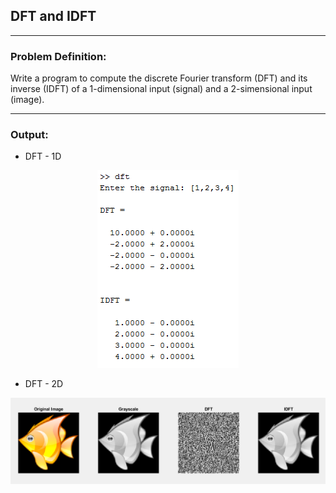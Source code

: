 ## DFT and IDFT

-----------------------------------------
### Problem Definition:
Write a program to compute the discrete Fourier transform (DFT) and its inverse (IDFT) of a 1-dimensional input (signal) and a 2-simensional input (image).

------------------------------------------
### Output:

* DFT - 1D

<p align="center">
    <img src="./output/image1.png">
</p>

* DFT - 2D

<p align="center">
    <img src="./output/image2.png">
</p>
